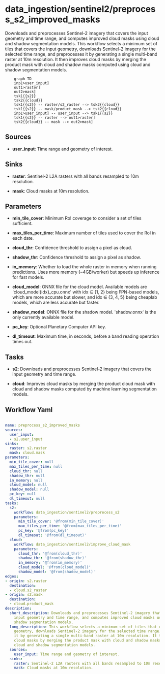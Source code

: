 # data_ingestion/sentinel2/preprocess_s2_improved_masks

Downloads and preprocesses Sentinel-2 imagery that covers the input geometry and time range, and computes improved cloud masks using cloud and shadow segmentation models. This workflow selects a minimum set of tiles that covers the input geometry, downloads Sentinel-2 imagery for the selected time range, and preprocesses it by generating a single multi-band raster at 10m resolution. It then improves cloud masks by merging the product mask with cloud and shadow masks computed using cloud and shadow segmentation models.

```{mermaid}
    graph TD
    inp1>user_input]
    out1>raster]
    out2>mask]
    tsk1{{s2}}
    tsk2{{cloud}}
    tsk1{{s2}} -- raster/s2_raster --> tsk2{{cloud}}
    tsk1{{s2}} -- mask/product_mask --> tsk2{{cloud}}
    inp1>user_input] -- user_input --> tsk1{{s2}}
    tsk1{{s2}} -- raster --> out1>raster]
    tsk2{{cloud}} -- mask --> out2>mask]
```

## Sources

- **user_input**: Time range and geometry of interest.

## Sinks

- **raster**: Sentinel-2 L2A rasters with all bands resampled to 10m resolution.

- **mask**: Cloud masks at 10m resolution.

## Parameters

- **min_tile_cover**: Minimum RoI coverage to consider a set of tiles sufficient.

- **max_tiles_per_time**: Maximum number of tiles used to cover the RoI in each date.

- **cloud_thr**: Confidence threshold to assign a pixel as cloud.

- **shadow_thr**: Confidence threshold to assign a pixel as shadow.

- **in_memory**: Whether to load the whole raster in memory when running predictions. Uses more memory (~4GB/worker) but speeds up inference for fast models.

- **cloud_model**: ONNX file for the cloud model. Available models are 'cloud_model{idx}_cpu.onnx' with idx ∈ {1, 2} being FPN-based models, which are more accurate but slower, and idx ∈ {3, 4, 5} being cheaplab models, which are less accurate but faster.

- **shadow_model**: ONNX file for the shadow model. 'shadow.onnx' is the only currently available model.

- **pc_key**: Optional Planetary Computer API key.

- **dl_timeout**: Maximum time, in seconds, before a band reading operation times out.

## Tasks

- **s2**: Downloads and preprocesses Sentinel-2 imagery that covers the input geometry and time range.

- **cloud**: Improves cloud masks by merging the product cloud mask with cloud and shadow masks computed by machine learning segmentation models.

## Workflow Yaml

```yaml

name: preprocess_s2_improved_masks
sources:
  user_input:
  - s2.user_input
sinks:
  raster: s2.raster
  mask: cloud.mask
parameters:
  min_tile_cover: null
  max_tiles_per_time: null
  cloud_thr: null
  shadow_thr: null
  in_memory: null
  cloud_model: null
  shadow_model: null
  pc_key: null
  dl_timeout: null
tasks:
  s2:
    workflow: data_ingestion/sentinel2/preprocess_s2
    parameters:
      min_tile_cover: '@from(min_tile_cover)'
      max_tiles_per_time: '@from(max_tiles_per_time)'
      pc_key: '@from(pc_key)'
      dl_timeout: '@from(dl_timeout)'
  cloud:
    workflow: data_ingestion/sentinel2/improve_cloud_mask
    parameters:
      cloud_thr: '@from(cloud_thr)'
      shadow_thr: '@from(shadow_thr)'
      in_memory: '@from(in_memory)'
      cloud_model: '@from(cloud_model)'
      shadow_model: '@from(shadow_model)'
edges:
- origin: s2.raster
  destination:
  - cloud.s2_raster
- origin: s2.mask
  destination:
  - cloud.product_mask
description:
  short_description: Downloads and preprocesses Sentinel-2 imagery that covers the
    input geometry and time range, and computes improved cloud masks using cloud and
    shadow segmentation models.
  long_description: This workflow selects a minimum set of tiles that covers the input
    geometry, downloads Sentinel-2 imagery for the selected time range, and preprocesses
    it by generating a single multi-band raster at 10m resolution. It then improves
    cloud masks by merging the product mask with cloud and shadow masks computed using
    cloud and shadow segmentation models.
  sources:
    user_input: Time range and geometry of interest.
  sinks:
    raster: Sentinel-2 L2A rasters with all bands resampled to 10m resolution.
    mask: Cloud masks at 10m resolution.


```